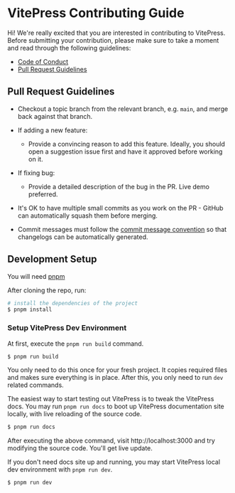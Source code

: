 # VitePress Contributing Guide

Hi! We're really excited that you are interested in contributing to VitePress. Before submitting your contribution, please make sure to take a moment and read through the following guidelines:

- [Code of Conduct](https://github.com/vuejs/vue/blob/dev/.github/CODE_OF_CONDUCT.md)
- [Pull Request Guidelines](#pull-request-guidelines)

## Pull Request Guidelines

- Checkout a topic branch from the relevant branch, e.g. `main`, and merge back against that branch.

- If adding a new feature:

  - Provide a convincing reason to add this feature. Ideally, you should open a suggestion issue first and have it approved before working on it.

- If fixing bug:

  - Provide a detailed description of the bug in the PR. Live demo preferred.

- It's OK to have multiple small commits as you work on the PR - GitHub can automatically squash them before merging.

- Commit messages must follow the [commit message convention](./commit-convention.md) so that changelogs can be automatically generated.

## Development Setup

You will need [pnpm](https://pnpm.io)

After cloning the repo, run:

```bash
# install the dependencies of the project
$ pnpm install
```

### Setup VitePress Dev Environment

At first, execute the `pnpm run build` command.

```bash
$ pnpm run build
```

You only need to do this once for your fresh project. It copies required files and makes sure everything is in place. After this, you only need to run `dev` related commands.

The easiest way to start testing out VitePress is to tweak the VitePress docs. You may run `pnpm run docs` to boot up VitePress documentation site locally, with live reloading of the source code.

```bash
$ pnpm run docs
```

After executing the above command, visit http://localhost:3000 and try modifying the source code. You'll get live update.

If you don't need docs site up and running, you may start VitePress local dev environment with `pnpm run dev`.

```bash
$ pnpm run dev
```
